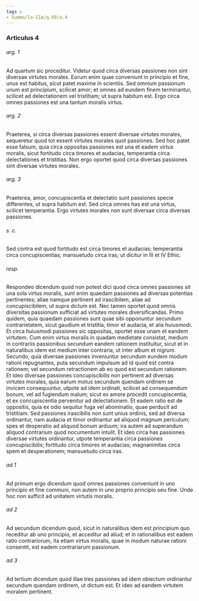 ```yaml
---
tags : 
- Summa/Ia-IIæ/q.60/a.4
---
```


### Articulus 4

###### arg. 1
Ad quartum sic proceditur. Videtur quod circa diversas passiones non sint diversae virtutes morales. Eorum enim quae conveniunt in principio et fine, unus est habitus, sicut patet maxime in scientiis. Sed omnium passionum unum est principium, scilicet amor; et omnes ad eundem finem terminantur, scilicet ad delectationem vel tristitiam; ut supra habitum est. Ergo circa omnes passiones est una tantum moralis virtus.

###### arg. 2
Praeterea, si circa diversas passiones essent diversae virtutes morales, sequeretur quod tot essent virtutes morales quot passiones. Sed hoc patet esse falsum, quia circa oppositas passiones est una et eadem virtus moralis, sicut fortitudo circa timores et audacias, temperantia circa delectationes et tristitias. Non ergo oportet quod circa diversas passiones sint diversae virtutes morales.

###### arg. 3
Praeterea, amor, concupiscentia et delectatio sunt passiones specie differentes, ut supra habitum est. Sed circa omnes has est una virtus, scilicet temperantia. Ergo virtutes morales non sunt diversae circa diversas passiones.

###### s. c.
Sed contra est quod fortitudo est circa timores et audacias; temperantia circa concupiscentias; mansuetudo circa iras; ut dicitur in III et IV Ethic.

###### resp.
Respondeo dicendum quod non potest dici quod circa omnes passiones sit una sola virtus moralis, sunt enim quaedam passiones ad diversas potentias pertinentes; aliae namque pertinent ad irascibilem, aliae ad concupiscibilem, ut supra dictum est. Nec tamen oportet quod omnis diversitas passionum sufficiat ad virtutes morales diversificandas. Primo quidem, quia quaedam passiones sunt quae sibi opponuntur secundum contrarietatem, sicut gaudium et tristitia, timor et audacia, et alia huiusmodi. Et circa huiusmodi passiones sic oppositas, oportet esse unam et eandem virtutem. Cum enim virtus moralis in quadam medietate consistat, medium in contrariis passionibus secundum eandem rationem instituitur, sicut et in naturalibus idem est medium inter contraria, ut inter album et nigrum. Secundo, quia diversae passiones inveniuntur secundum eundem modum rationi repugnantes, puta secundum impulsum ad id quod est contra rationem; vel secundum retractionem ab eo quod est secundum rationem. Et ideo diversae passiones concupiscibilis non pertinent ad diversas virtutes morales, quia earum motus secundum quendam ordinem se invicem consequuntur, utpote ad idem ordinati, scilicet ad consequendum bonum, vel ad fugiendum malum; sicut ex amore procedit concupiscentia, et ex concupiscentia pervenitur ad delectationem. Et eadem ratio est de oppositis, quia ex odio sequitur fuga vel abominatio, quae perducit ad tristitiam. Sed passiones irascibilis non sunt unius ordinis, sed ad diversa ordinantur, nam audacia et timor ordinantur ad aliquod magnum periculum; spes et desperatio ad aliquod bonum arduum; ira autem ad superandum aliquod contrarium quod nocumentum intulit. Et ideo circa has passiones diversae virtutes ordinantur, utpote temperantia circa passiones concupiscibilis; fortitudo circa timores et audacias; magnanimitas circa spem et desperationem; mansuetudo circa iras.

###### ad 1
Ad primum ergo dicendum quod omnes passiones conveniunt in uno principio et fine communi, non autem in uno proprio principio seu fine. Unde hoc non sufficit ad unitatem virtutis moralis.

###### ad 2
Ad secundum dicendum quod, sicut in naturalibus idem est principium quo receditur ab uno principio, et acceditur ad aliud; et in rationalibus est eadem ratio contrariorum, ita etiam virtus moralis, quae in modum naturae rationi consentit, est eadem contrariarum passionum.

###### ad 3
Ad tertium dicendum quod illae tres passiones ad idem obiectum ordinantur secundum quendam ordinem, ut dictum est. Et ideo ad eandem virtutem moralem pertinent.

